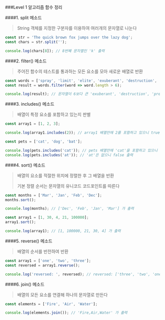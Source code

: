 ###Level 1 알고리즘 함수 정리

####1. split 메소드
> String 객체를 지정한 구분자를 이용하여 여러개의 문자열로 나눈다

```js
const str = 'The quick brown fox jumps over the lazy dog';
const chars = str.split('');

console.log(chars[8]); // 8번째 문자열인 'k' 출력
```

####2. filter() 메소드
> 주어진 함수의 테스트를 통과하는 모든 요소를 모아 새로운 배열로 반환

```js
const words = ['spray', 'limit', 'elite', 'exuberant', 'destruction', 'present'];
const result = words.filter(word => word.length > 6);

console.log(result); // 문자열이 6보다 큰 'exuberant', 'destruction', 'present' 출력
```

####3. includes() 메소드
> 배열이 특정 요소를 포함하고 있는지 판별

```js
const array1 = [1, 2, 3];

console.log(array1.includes(2)); // array1 배열안에 2를 포함하고 있으니 true 출력
```
```js
const pets = ['cat', 'dog', 'bat'];

console.log(pets.includes('cat')); // pets 배열안에 'cat'을 포함하고 있으니 true 출력
console.log(pets.includes('at')); // 'at'은 없으니 false 출력 
```

####4. sort() 메소드
> 배열의 요소를 적절한 위치에 정렬한 후 그 배열을 반환
>
> 기본 정렬 순서는 문자열의 유니코드 코드포인트를 따른다
```js
const months = ['Mar', 'Jan', 'Feb', 'Dec'];
months.sort();

console.log(months); // ['Dec', 'Feb', 'Jan', 'Mar'] 가 출력
```
```js
const array1 = [1, 30, 4, 21, 100000];
array1.sort();

console.log(array1); // [1, 100000, 21, 30, 4] 가 출력
```

####5. reverse() 메소드
> 배열의 순서를 반전하여 반환
```js
const array1 = ['one', 'two', 'three'];
const reversed = array1.reverse();

console.log('reversed: ', reversed); // reversed: ['three', 'two', 'one'] 가 출력
```

####6. join() 메소드
> 배열의 모든 요소를 연결해 하나의 문자열로 만든다
```js
const elements = ['Fire', 'Air', 'Water'];

console.log(elements.join()); // 'Fire,Air,Water' 가 출력
```